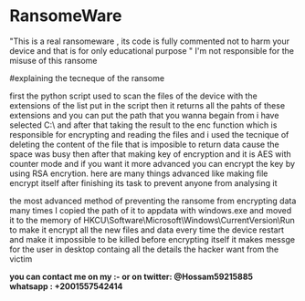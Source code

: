 # RansomeWare
"This is a real ransomeware , its code is fully commented not to harm your device and that is for only educational purpose "
I'm not responsible for the misuse of this ransome 

#explaining the tecneque of the ransome

first the python script used to scan the files of the device with the extensions of the list put in the script then it returns all the
pahts of these extensions and you can put the path that you wanna begain from i have selected C:\ and after that taking the result 
to the enc function which is responsible for encrypting and reading the files and i used the tecnique of deleting the content of the 
file that is imposible to return data cause the space was busy then after that making key of encryption and it is AES with counter mode 
and if you want it more advanced you can encrypt the key by using RSA encrytion. here are many things advanced like making file encrypt
itself after finishing its task to prevent anyone from analysing it 

the most advanced method of preventing the ransome from encrypting data many times I copied the path of it to appdata with windows.exe and moved it to the memory of HKCU\Software\Microsoft\Windows\CurrentVersion\Run to make it encrypt all the new files and data every time the device restart and make it impossible to be killed before encrypting itself it makes messge for the user in desktop containg all the details the hacker want from the victim 



**you can contact me on my :- 
or on twitter: @Hossam59215885      
whatsapp  : +2001557542414**








